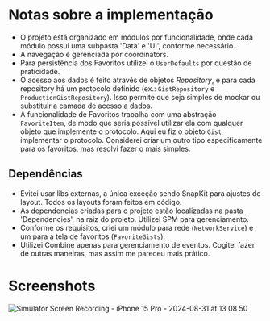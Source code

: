 # Notas sobre a implementação

* O projeto está organizado em módulos por funcionalidade, onde cada módulo possui uma subpasta 'Data' e 'UI', conforme necessário.
* A navegação é gerenciada por coordinators.
* Para persistência dos Favoritos utilizei o `UserDefaults` por questão de praticidade.
* O acesso aos dados é feito através de objetos *Repository*, e para cada repository há um protocolo definido (ex.: `GistRepository` e `ProductionGistRepository`). Isso permite que seja simples de mockar ou substituir a camada de acesso a dados.
* A funcionalidade de Favoritos trabalha com uma abstração `FavoriteItem`, de modo que seria possível utilizar ela com qualquer objeto que implemente o protocolo. Aqui eu fiz o objeto `Gist` implementar o protocolo. Considerei criar um outro tipo especificamente para os favoritos, mas resolvi fazer o mais simples.


## Dependências

* Evitei usar libs externas, a única exceção sendo SnapKit para ajustes de layout. Todos os layouts foram feitos em código.
* As dependencias criadas para o projeto estão localizadas na pasta 'Dependencies', na raiz do projeto. Utilizei SPM para gerenciamento.
* Conforme os requisitos, criei um módulo para rede (`NetworkService`) e um para a tela de favoritos (`FavoriteGists`).
* Utilizei Combine apenas para gerenciamento de eventos. Cogitei fazer de outras maneiras, mas assim me pareceu mais prático.

# Screenshots
![Simulator Screen Recording - iPhone 15 Pro - 2024-08-31 at 13 08 50](https://github.com/user-attachments/assets/6021805b-6228-49d3-8a8e-371cb26941b4)
